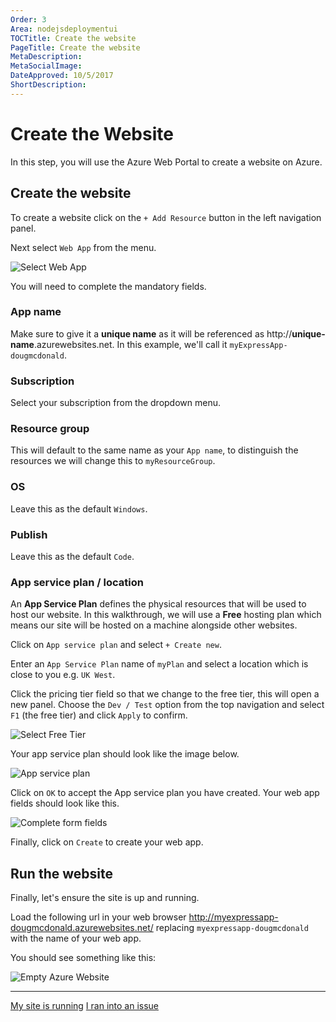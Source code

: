 ```yaml
---
Order: 3
Area: nodejsdeploymentui
TOCTitle: Create the website
PageTitle: Create the website
MetaDescription:
MetaSocialImage:
DateApproved: 10/5/2017
ShortDescription:
---
```

# Create the Website

In this step, you will use the Azure Web Portal to create a website on Azure.

## Create the website

To create a website click on the `+ Add Resource` button in the left navigation panel.

Next select `Web App` from the menu.

![Select Web App](images/nodejs-deployment-ui/selectwebapp.png)

You will need to complete the mandatory fields.

### App name

Make sure to give it a **unique name** as it will be referenced as http://**unique-name**.azurewebsites.net. In this example, we'll call it `myExpressApp-dougmcdonald`.

### Subscription

Select your subscription from the dropdown menu.

### Resource group

This will default to the same name as your `App name`, to distinguish the resources we will change this to `myResourceGroup`.

### OS

Leave this as the default `Windows`.

### Publish

Leave this as the default `Code`.

### App service plan / location

An **App Service Plan** defines the physical resources that will be used to host our website. In this walkthrough, we will use a **Free** hosting plan which means our site will be hosted on a machine alongside other websites.

Click on `App service plan` and select `+ Create new`.

Enter an `App Service Plan` name of `myPlan` and select a location which is close to you e.g. `UK West`.

Click the pricing tier field so that we change to the free tier, this will open a new panel. Choose the `Dev / Test` option from the top navigation and select `F1` (the free tier) and click `Apply` to confirm.

![Select Free Tier](images/nodejs-deployment-ui/selectfreetier.png)

Your app service plan should look like the image below.

![App service plan](images/nodejs-deployment-ui/newappserviceplan.png)

Click on `OK` to accept the App service plan you have created. Your web app fields should look like this.

![Complete form fields](images/nodejs-deployment-ui/completedwebapp.png)

Finally, click on `Create` to create your web app.

## Run the website

Finally, let's ensure the site is up and running.

Load the following url in your web browser http://myexpressapp-dougmcdonald.azurewebsites.net/ replacing `myexpressapp-dougmcdonald` with the name of your web app.

You should see something like this:

![Empty Azure Website](images/nodejs-deployment-ui/websiterunning.png)

----

<a class="tutorial-next-btn" href="/tutorials/nodejs-deployment/deploy-website">My site is running</a> <a class="tutorial-feedback-btn" onclick="reportIssue('node-deployment-ui', 'create-website')" href="javascript:void(0)">I ran into an issue</a>
